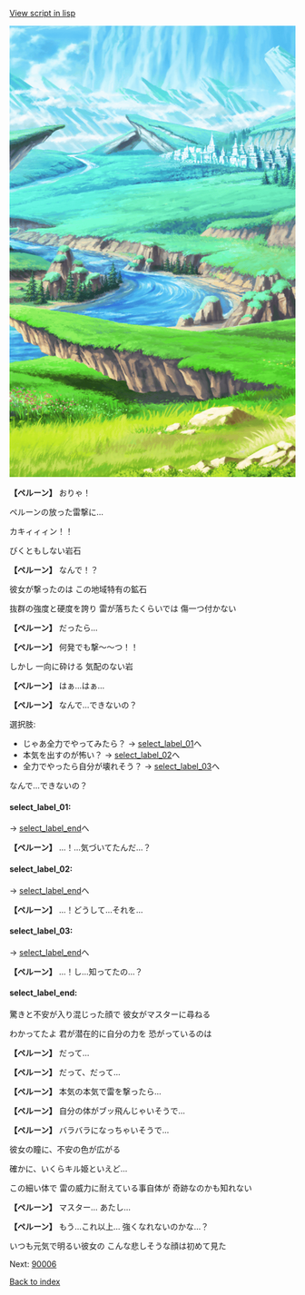 [View script in lisp](../scripts/20085202.txt)

![plain.png](../images/backgrounds/plain.png)

**【ペルーン】**
おりゃ！

ペルーンの放った雷撃に…

カキィィィン！！

びくともしない岩石

**【ペルーン】**
なんで！？

彼女が撃ったのは
この地域特有の鉱石

抜群の強度と硬度を誇り
雷が落ちたくらいでは
傷一つ付かない

**【ペルーン】**
だったら…

**【ペルーン】**
何発でも撃～～つ！！

しかし
一向に砕ける
気配のない岩

**【ペルーン】**
はぁ…はぁ…

**【ペルーン】**
なんで…できないの？

選択肢:
- じゃあ全力でやってみたら？ → [select_label_01](#select_label_01)へ
- 本気を出すのが怖い？ → [select_label_02](#select_label_02)へ
- 全力でやったら自分が壊れそう？ → [select_label_03](#select_label_03)へ

なんで…できないの？

#### select_label_01:
 → [select_label_end](#select_label_end)へ

**【ペルーン】**
…！…気づいてたんだ…？

#### select_label_02:
 → [select_label_end](#select_label_end)へ

**【ペルーン】**
…！どうして…それを…

#### select_label_03:
 → [select_label_end](#select_label_end)へ

**【ペルーン】**
…！し…知ってたの…？

#### select_label_end:

驚きと不安が入り混じった顔で
彼女がマスターに尋ねる

わかってたよ
君が潜在的に自分の力を
恐がっているのは

**【ペルーン】**
だって…

**【ペルーン】**
だって、だって…

**【ペルーン】**
本気の本気で雷を撃ったら…

**【ペルーン】**
自分の体がブッ飛んじゃいそうで…

**【ペルーン】**
バラバラになっちゃいそうで…

彼女の瞳に、不安の色が広がる

確かに、いくらキル姫といえど…

この細い体で
雷の威力に耐えている事自体が
奇跡なのかも知れない

**【ペルーン】**
マスター…
あたし…

**【ペルーン】**
もう…これ以上…
強くなれないのかな…？

いつも元気で明るい彼女の
こんな悲しそうな顔は初めて見た

Next: [90006](90006.md)

[Back to index](index.md)
